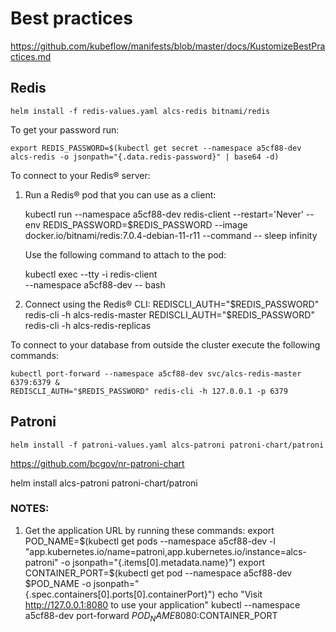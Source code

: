 # Best practices
https://github.com/kubeflow/manifests/blob/master/docs/KustomizeBestPractices.md




## Redis
`helm install -f redis-values.yaml alcs-redis bitnami/redis`

To get your password run:

    export REDIS_PASSWORD=$(kubectl get secret --namespace a5cf88-dev alcs-redis -o jsonpath="{.data.redis-password}" | base64 -d)

To connect to your Redis&reg; server:

1. Run a Redis&reg; pod that you can use as a client:

   kubectl run --namespace a5cf88-dev redis-client --restart='Never'  --env REDIS_PASSWORD=$REDIS_PASSWORD  --image docker.io/bitnami/redis:7.0.4-debian-11-r11 --command -- sleep infinity

   Use the following command to attach to the pod:

   kubectl exec --tty -i redis-client \
   --namespace a5cf88-dev -- bash

2. Connect using the Redis&reg; CLI:
   REDISCLI_AUTH="$REDIS_PASSWORD" redis-cli -h alcs-redis-master
   REDISCLI_AUTH="$REDIS_PASSWORD" redis-cli -h alcs-redis-replicas

To connect to your database from outside the cluster execute the following commands:

    kubectl port-forward --namespace a5cf88-dev svc/alcs-redis-master 6379:6379 &
    REDISCLI_AUTH="$REDIS_PASSWORD" redis-cli -h 127.0.0.1 -p 6379


## Patroni
`helm install -f patroni-values.yaml alcs-patroni patroni-chart/patroni`

https://github.com/bcgov/nr-patroni-chart

helm install alcs-patroni patroni-chart/patroni

### NOTES:
1. Get the application URL by running these commands:
  export POD_NAME=$(kubectl get pods --namespace a5cf88-dev -l "app.kubernetes.io/name=patroni,app.kubernetes.io/instance=alcs-patroni" -o jsonpath="{.items[0].metadata.name}")
  export CONTAINER_PORT=$(kubectl get pod --namespace a5cf88-dev $POD_NAME -o jsonpath="{.spec.containers[0].ports[0].containerPort}")
  echo "Visit http://127.0.0.1:8080 to use your application"
  kubectl --namespace a5cf88-dev port-forward $POD_NAME 8080:$CONTAINER_PORT
